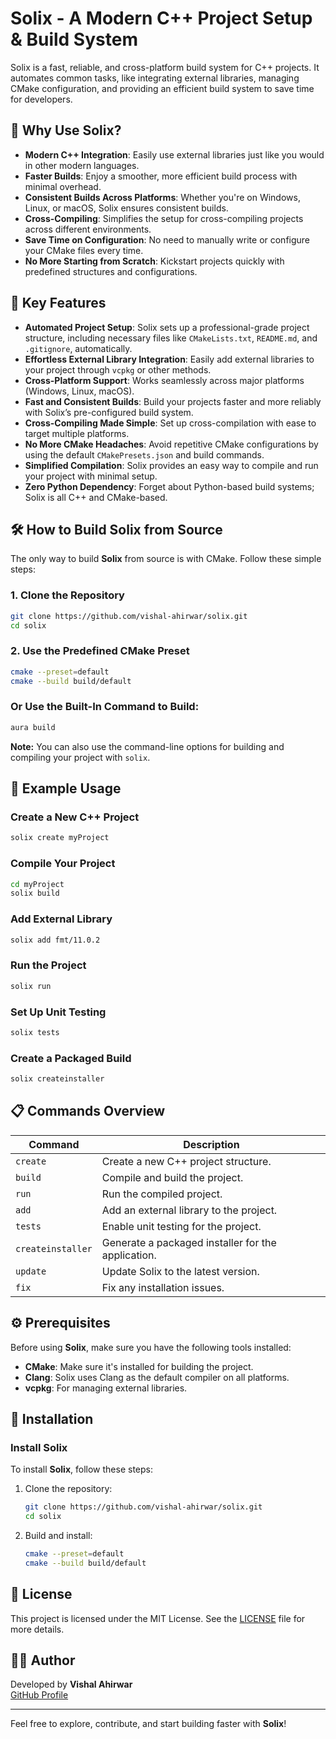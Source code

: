 
# Solix - A Modern C++ Project Setup & Build System

Solix is a fast, reliable, and cross-platform build system for C++ projects. It automates common tasks, like integrating external libraries, managing CMake configuration, and providing an efficient build system to save time for developers.

## 🚀 Why Use Solix?

- **Modern C++ Integration**: Easily use external libraries just like you would in other modern languages.
- **Faster Builds**: Enjoy a smoother, more efficient build process with minimal overhead.
- **Consistent Builds Across Platforms**: Whether you're on Windows, Linux, or macOS, Solix ensures consistent builds.
- **Cross-Compiling**: Simplifies the setup for cross-compiling projects across different environments.
- **Save Time on Configuration**: No need to manually write or configure your CMake files every time.
- **No More Starting from Scratch**: Kickstart projects quickly with predefined structures and configurations.

## 🌟 Key Features

- **Automated Project Setup**: Solix sets up a professional-grade project structure, including necessary files like `CMakeLists.txt`, `README.md`, and `.gitignore`, automatically.
- **Effortless External Library Integration**: Easily add external libraries to your project through `vcpkg` or other methods.
- **Cross-Platform Support**: Works seamlessly across major platforms (Windows, Linux, macOS).
- **Fast and Consistent Builds**: Build your projects faster and more reliably with Solix’s pre-configured build system.
- **Cross-Compiling Made Simple**: Set up cross-compilation with ease to target multiple platforms.
- **No More CMake Headaches**: Avoid repetitive CMake configurations by using the default `CMakePresets.json` and build commands.
- **Simplified Compilation**: Solix provides an easy way to compile and run your project with minimal setup.
- **Zero Python Dependency**: Forget about Python-based build systems; Solix is all C++ and CMake-based.

## 🛠️ How to Build Solix from Source

The only way to build **Solix** from source is with CMake. Follow these simple steps:

### 1. Clone the Repository
```bash
git clone https://github.com/vishal-ahirwar/solix.git
cd solix
```

### 2. Use the Predefined CMake Preset
```bash
cmake --preset=default
cmake --build build/default
```

### Or Use the Built-In Command to Build:
```bash
aura build
```

**Note:** You can also use the command-line options for building and compiling your project with `solix`.

## 📝 Example Usage

### Create a New C++ Project
```bash
solix create myProject
```

### Compile Your Project
```bash
cd myProject
solix build
```

### Add External Library
```bash
solix add fmt/11.0.2
```

### Run the Project
```bash
solix run
```

### Set Up Unit Testing
```bash
solix tests
```

### Create a Packaged Build
```bash
solix createinstaller
```

## 📋 Commands Overview

| Command          | Description                                               |
|------------------|-----------------------------------------------------------|
| `create`         | Create a new C++ project structure.                       |
| `build`          | Compile and build the project.                            |
| `run`            | Run the compiled project.                                 |
| `add`            | Add an external library to the project.                   |
| `tests`          | Enable unit testing for the project.                      |
| `createinstaller`| Generate a packaged installer for the application.        |
| `update`         | Update Solix to the latest version.                       |
| `fix`            | Fix any installation issues.                             |

## ⚙️ Prerequisites

Before using **Solix**, make sure you have the following tools installed:

- **CMake**: Make sure it's installed for building the project.
- **Clang**: Solix uses Clang as the default compiler on all platforms.
- **vcpkg**: For managing external libraries.

## 🔧 Installation

### Install Solix
To install **Solix**, follow these steps:

1. Clone the repository:
   ```bash
   git clone https://github.com/vishal-ahirwar/solix.git
   cd solix
   ```

2. Build and install:
   ```bash
   cmake --preset=default
   cmake --build build/default
   ```

## 📜 License

This project is licensed under the MIT License. See the [LICENSE](https://github.com/vishal-ahirwar/solix/blob/main/LICENSE) file for more details.

## 👨‍💻 Author

Developed by **Vishal Ahirwar**  
[GitHub Profile](https://github.com/vishal-ahirwar)

---

Feel free to explore, contribute, and start building faster with **Solix**!

